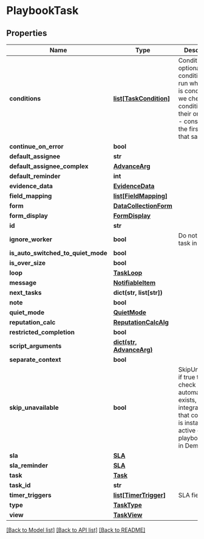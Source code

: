 # PlaybookTask

## Properties
Name | Type | Description | Notes
------------ | ------------- | ------------- | -------------
**conditions** | [**list[TaskCondition]**](TaskCondition.md) | Conditions - optional list of conditions to run when task is conditional. we check conditions by their order (e.i. - considering the first one that satisfied) | [optional] 
**continue_on_error** | **bool** |  | [optional] 
**default_assignee** | **str** |  | [optional] 
**default_assignee_complex** | [**AdvanceArg**](AdvanceArg.md) |  | [optional] 
**default_reminder** | **int** |  | [optional] 
**evidence_data** | [**EvidenceData**](EvidenceData.md) |  | [optional] 
**field_mapping** | [**list[FieldMapping]**](FieldMapping.md) |  | [optional] 
**form** | [**DataCollectionForm**](DataCollectionForm.md) |  | [optional] 
**form_display** | [**FormDisplay**](FormDisplay.md) |  | [optional] 
**id** | **str** |  | [optional] 
**ignore_worker** | **bool** | Do not run this task in a worker | [optional] 
**is_auto_switched_to_quiet_mode** | **bool** |  | [optional] 
**is_over_size** | **bool** |  | [optional] 
**loop** | [**TaskLoop**](TaskLoop.md) |  | [optional] 
**message** | [**NotifiableItem**](NotifiableItem.md) |  | [optional] 
**next_tasks** | **dict(str, list[str])** |  | [optional] 
**note** | **bool** |  | [optional] 
**quiet_mode** | [**QuietMode**](QuietMode.md) |  | [optional] 
**reputation_calc** | [**ReputationCalcAlg**](ReputationCalcAlg.md) |  | [optional] 
**restricted_completion** | **bool** |  | [optional] 
**script_arguments** | [**dict(str, AdvanceArg)**](AdvanceArg.md) |  | [optional] 
**separate_context** | **bool** |  | [optional] 
**skip_unavailable** | **bool** | SkipUnavailable if true then will check if automation exists, integration of that command is installed and active or sub playbook exists in Demisto | [optional] 
**sla** | [**SLA**](SLA.md) |  | [optional] 
**sla_reminder** | [**SLA**](SLA.md) |  | [optional] 
**task** | [**Task**](Task.md) |  | [optional] 
**task_id** | **str** |  | [optional] 
**timer_triggers** | [**list[TimerTrigger]**](TimerTrigger.md) | SLA fields | [optional] 
**type** | [**TaskType**](TaskType.md) |  | [optional] 
**view** | [**TaskView**](TaskView.md) |  | [optional] 

[[Back to Model list]](README.md#documentation-for-models) [[Back to API list]](README.md#documentation-for-api-endpoints) [[Back to README]](README.md)


